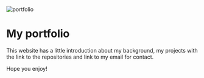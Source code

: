 ![portfolio](https://user-images.githubusercontent.com/92052001/210164319-d12db721-c5da-43e9-8e10-9584753dfcf1.png)

# My portfolio

This website has a little introduction about my background, my projects with the link to the repositories and link to my email for contact.

Hope you enjoy!
